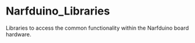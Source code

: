 # Narfduino_Libraries
Libraries to access the common functionality within the Narfduino board hardware.
